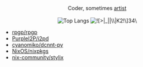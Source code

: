<div align="center" >
  <div>
    Coder, sometimes <a href="https://github.com/asciimoth/3a_storage">artist</a>
  </div>
  <br>
  <span>
    <img align="top" src="https://github-readme-stats.vercel.app/api/top-langs/?username=asciimoth&layout=donut-vertical&langs_count=100&hide=roff,Makefile,Ruby,Mustache,Perl,HTML,CSS,Dockerfile,AppleScript,Just,Haskell&theme=transparent&hide_border=true" alt="Top Langs" />
  </span>
  <span>
    <img align="top" src="https://i.imgur.com/28Iddmq.gif" alt="![>|_||\\|K2!\]34\" />
  </span>
</div>

<!--START_SECTION:prlist-->
- [rpgp/rpgp](https://github.com/rpgp/rpgp/pulls?q=is%3Apr+author%3Aasciimoth)
- [PurpleI2P/i2pd](https://github.com/PurpleI2P/i2pd/pulls?q=is%3Apr+author%3Aasciimoth)
- [cyanomiko/dcnnt-py](https://github.com/cyanomiko/dcnnt-py/pulls?q=is%3Apr+author%3Aasciimoth)
- [NixOS/nixpkgs](https://github.com/NixOS/nixpkgs/pulls?q=is%3Apr+author%3Aasciimoth)
- [nix-community/stylix](https://github.com/nix-community/stylix/pulls?q=is%3Apr+author%3Aasciimoth)
<!--END_SECTION:prlist-->
